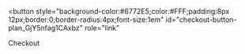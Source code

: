 <!-- Load Stripe.js on your website. -->
<script src="https://js.stripe.com/v3"></script>

<!-- Create a button that your customers click to complete their purchase. Customize the styling to suit your branding. -->
<button
  style="background-color:#6772E5;color:#FFF;padding:8px 12px;border:0;border-radius:4px;font-size:1em"
  id="checkout-button-plan_GjY5nfag1CAxbz"
  role="link"
>
  Checkout
</button>

<div id="error-message"></div>

<script>
(function() {
  var stripe = Stripe('pk_test_SjDVyLdDXVq9xe4YpYftOlIn00pHwEeqq4');

  var checkoutButton = document.getElementById('checkout-button-plan_GjY5nfag1CAxbz');
  checkoutButton.addEventListener('click', function () {
    // When the customer clicks on the button, redirect
    // them to Checkout.
    stripe.redirectToCheckout({
      items: [{plan: 'plan_GjY5nfag1CAxbz', quantity: 1}],

      // Do not rely on the redirect to the successUrl for fulfilling
      // purchases, customers may not always reach the success_url after
      // a successful payment.
      // Instead use one of the strategies described in
      // https://stripe.com/docs/payments/checkout/fulfillment
      successUrl: 'https://nudgeware.io/success',
      cancelUrl: 'https://nudgeware.io/canceled',
    })
    .then(function (result) {
      if (result.error) {
        // If `redirectToCheckout` fails due to a browser or network
        // error, display the localized error message to your customer.
        var displayError = document.getElementById('error-message');
        displayError.textContent = result.error.message;
      }
    });
  });
})();
</script>
